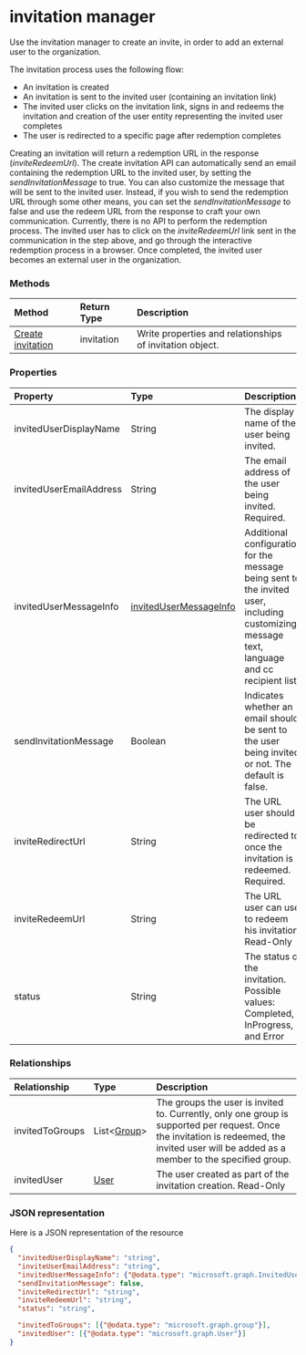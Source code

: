 # invitation manager

Use the invitation manager to create an invite, in order to add an external user to the organization. 

The invitation process uses the following flow:
* An invitation is created
* An invitation is sent to the invited user (containing an invitation link)
* The invited user clicks on the invitation link, signs in and redeems the invitation and creation of the user entity representing the invited user completes
* The user is redirected to a specific page after redemption completes

Creating an invitation will return a redemption URL in the response (*inviteRedeemUrl*). The create invitation API can automatically send an email containing the redemption URL to the invited user, by setting the *sendInvitationMessage* to true. You can also customize the message that will be sent to the invited user. Instead, if you wish to send the redemption URL through some other means, you can set the *sendInvitationMessage* to false and use the redeem URL from the response to craft your own communication. Currently, there is no API to perform the redemption process. The invited user has to click on the *inviteRedeemUrl* link sent in the communication in the step above, and go through the interactive redemption process in a browser. Once completed, the invited user becomes an external user in the organization.


### Methods
| Method       | Return Type  |Description|
|:---------------|:--------|:----------|
|[Create invitation](../api/invitation_post.md) | invitation | Write properties and relationships of invitation object.|

### Properties
| Property	   | Type	|Description|
|:---------------|:--------|:----------|
|invitedUserDisplayName|String|The display name of the user being invited.|
|invitedUserEmailAddress|String|The email address of the user being invited. Required.|
|invitedUserMessageInfo|[invitedUserMessageInfo](invitedusermessageinfo.md)|Additional configuration for the message being sent to the invited user, including customizing message text, language and cc recipient list.|
|sendInvitationMessage|Boolean|Indicates whether an email should be sent to the user being invited or not. The default is false.|
|inviteRedirectUrl|String|The URL user should be redirected to once the invitation is redeemed. Required.|
|inviteRedeemUrl|String|The URL user can use to redeem his invitation. Read-Only|
|status|String|The status of the invitation. Possible values: Completed, InProgress, and Error|

### Relationships
| Relationship | Type	|Description|
|:---------------|:--------|:----------|
|invitedToGroups|List<[Group](group.md)>|The groups the user is invited to. Currently, only one group is supported per request. Once the invitation is redeemed, the invited user will be added as a member to the specified group.|
|invitedUser|[User](user.md)|The user created as part of the invitation creation. Read-Only|

### JSON representation

Here is a JSON representation of the resource

```json
{
  "invitedUserDisplayName": "string",
  "inviteUserEmailAddress": "string",
  "invitedUserMessageInfo": {"@odata.type": "microsoft.graph.InvitedUserMessageInfo"},
  "sendInvitationMessage": false,
  "inviteRedirectUrl": "string",
  "inviteRedeemUrl": "string",
  "status": "string",

  "invitedToGroups": [{"@odata.type": "microsoft.graph.group"}],
  "invitedUser": [{"@odata.type": "microsoft.graph.User"}]
}
```


<!-- uuid: 8fcb5dbc-d5aa-4681-8e31-b001d5168d79
2016-22-25 14:57:30 UTC -->
<!-- {
  "type": "#page.annotation",
  "description": "invitation resource",
  "keywords": "",
  "section": "documentation",
  "tocPath": ""
}-->
